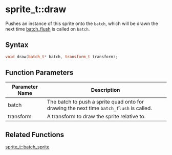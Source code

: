 # sprite_t::draw

Pushes an instance of this sprite onto the `batch`, which will be drawn the next time [batch_flush](https://github.com/RandyGaul/cute_framework/edit/master/doc/TODO_fill_me_in) is called on `batch`.

## Syntax

```cpp
void draw(batch_t* batch, transform_t transform);
```

## Function Parameters

Parameter Name | Description
--- | ---
batch | The batch to push a sprite quad onto for drawing the next time `batch_flush` is called.
transform | A transform to draw the sprite relative to.

## Related Functions

[sprite_t::batch_sprite](https://github.com/RandyGaul/cute_framework/blob/master/doc/graphics/sprite/batch_sprite.md)  
